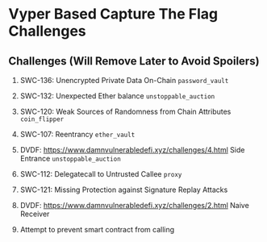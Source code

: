 # Vyper Based Capture The Flag Challenges

## Challenges (Will Remove Later to Avoid Spoilers)

1. SWC-136: Unencrypted Private Data On-Chain `password_vault`

2. SWC-132: Unexpected Ether balance `unstoppable_auction`

3. SWC-120: Weak Sources of Randomness from Chain Attributes `coin_flipper`

4. SWC-107: Reentrancy `ether_vault`

5. DVDF: https://www.damnvulnerabledefi.xyz/challenges/4.html Side Entrance `unstoppable_auction`

6. SWC-112: Delegatecall to Untrusted Callee `proxy`

7. SWC-121: Missing Protection against Signature Replay Attacks

8. DVDF: https://www.damnvulnerabledefi.xyz/challenges/2.html Naive Receiver

9. Attempt to prevent smart contract from calling

